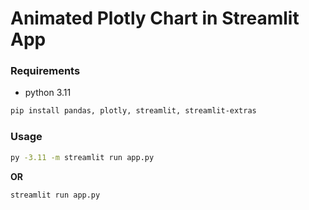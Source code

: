 # Animated Plotly Chart in Streamlit App

### Requirements
- python 3.11

```bash
pip install pandas, plotly, streamlit, streamlit-extras
```

### Usage
```bash
py -3.11 -m streamlit run app.py
```
**OR**

```bash
streamlit run app.py
```


